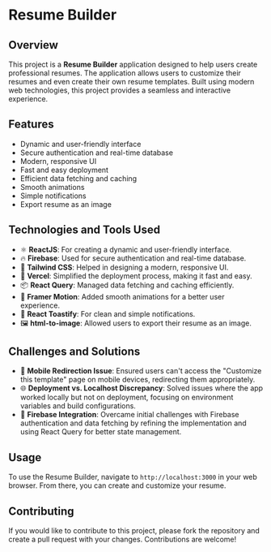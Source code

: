 # Resume Builder

## Overview
This project is a **Resume Builder** application designed to help users create professional resumes. The application allows users to customize their resumes and even create their own resume templates. Built using modern web technologies, this project provides a seamless and interactive experience.

## Features
- Dynamic and user-friendly interface
- Secure authentication and real-time database
- Modern, responsive UI
- Fast and easy deployment
- Efficient data fetching and caching
- Smooth animations
- Simple notifications
- Export resume as an image

## Technologies and Tools Used
- ⚛️ **ReactJS**: For creating a dynamic and user-friendly interface.
- 🔥 **Firebase**: Used for secure authentication and real-time database.
- 🎨 **Tailwind CSS**: Helped in designing a modern, responsive UI.
- 🚀 **Vercel**: Simplified the deployment process, making it fast and easy.
- 📦 **React Query**: Managed data fetching and caching efficiently.
- 🎥 **Framer Motion**: Added smooth animations for a better user experience.
- 🔔 **React Toastify**: For clean and simple notifications.
- 🖼️ **html-to-image**: Allowed users to export their resume as an image.

## Challenges and Solutions
- 📱 **Mobile Redirection Issue**: Ensured users can't access the "Customize this template" page on mobile devices, redirecting them appropriately.
- 🌐 **Deployment vs. Localhost Discrepancy**: Solved issues where the app worked locally but not on deployment, focusing on environment variables and build configurations.
- 🔐 **Firebase Integration**: Overcame initial challenges with Firebase authentication and data fetching by refining the implementation and using React Query for better state management.

## Usage
To use the Resume Builder, navigate to `http://localhost:3000` in your web browser. From there, you can create and customize your resume.

## Contributing
If you would like to contribute to this project, please fork the repository and create a pull request with your changes. Contributions are welcome!
